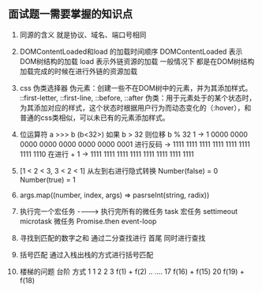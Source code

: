 ## 面试题一需要掌握的知识点

1. 同源的含义
  就是协议、域名、端口号相同

2. DOMContentLoaded和load 的加载时间顺序
  DOMContentLoaded 表示 DOM树结构的加载
  load 表示外链资源的加载
  一般情况下 都是在DOM树结构加载完成的时候在进行外链的资源加载

3. css 伪类选择器
  伪元素：创建一些不在DOM树中的元素，并为其添加样式。
  ::first-letter, ::first-line, ::before, ::after
  伪类：用于元素处于的某个状态时，为其添加对应的样式，这个状态时根据用户行为而动态变化的（:hover），和普通的css类相似，可以未已有的元素添加样式。

4. 位运算符 a >>> b (b<32>)
  如果 b > 32 则位移 b % 32
  1 -> 1 0000 0000 0000 0000 0000 0000 0000 0001 进行反码 -> 1111 1111 1111 1111 1111 1111 1111 1110 在进行 + 1 -> 1111 1111 1111 1111 1111 1111 1111 1111 

5. [1 < 2 < 3, 3 < 2 < 1]
  从左到右进行隐式转换
  Number(false) = 0
  Number(true) = 1

6. args.map((number, index, args) => pasrseInt(string, radix))

7. 执行完一个宏任务 ---->  执行完所有的微任务
  task      宏任务  settimeout 
  microtask 微任务  Promise.then
  event-loop

8. 寻找到匹配的数字之和
  通过二分查找进行 首尾 同时进行查找

9. 括号匹配
  通过入栈出栈的方式进行括号匹配

10. 楼梯的问题
  台阶      方式
  1         1
  2         2
  3         f(1) + f(2)
  ..        ....
  17        f(16) + f(15)
  20        f(19) + f(18)